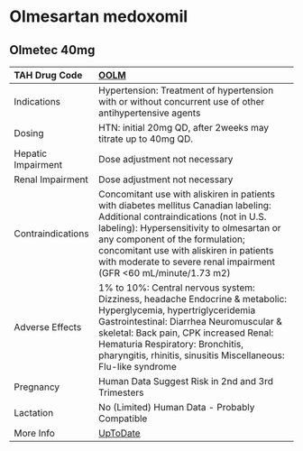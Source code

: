 # Olmesartan medoxomil

## Olmetec 40mg

| TAH Drug Code      | [OOLM](https://www.tahsda.org.tw/drugs/hissearch.php?drug_code=OOLM)                                                                                                                                                                                                                                                          |
|:-------------------|:------------------------------------------------------------------------------------------------------------------------------------------------------------------------------------------------------------------------------------------------------------------------------------------------------------------------------|
| Indications        | Hypertension: Treatment of hypertension with or without concurrent use of other antihypertensive agents                                                                                                                                                                                                                       |
| Dosing             | HTN: initial 20mg QD, after 2weeks may titrate up to 40mg QD.                                                                                                                                                                                                                                                                 |
| Hepatic Impairment | Dose adjustment not necessary                                                                                                                                                                                                                                                                                                 |
| Renal Impairment   | Dose adjustment not necessary                                                                                                                                                                                                                                                                                                 |
| Contraindications  | Concomitant use with aliskiren in patients with diabetes mellitus Canadian labeling: Additional contraindications (not in U.S. labeling): Hypersensitivity to olmesartan or any component of the formulation; concomitant use with aliskiren in patients with moderate to severe renal impairment (GFR <60 mL/minute/1.73 m2) |
| Adverse Effects    | 1% to 10%: Central nervous system: Dizziness, headache Endocrine & metabolic: Hyperglycemia, hypertriglyceridemia Gastrointestinal: Diarrhea Neuromuscular & skeletal: Back pain, CPK increased Renal: Hematuria Respiratory: Bronchitis, pharyngitis, rhinitis, sinusitis Miscellaneous: Flu-like syndrome                   |
| Pregnancy          | Human Data Suggest Risk in 2nd and 3rd Trimesters                                                                                                                                                                                                                                                                             |
| Lactation          | No (Limited) Human Data - Probably Compatible                                                                                                                                                                                                                                                                                 |
| More Info          | [UpToDate](https://www.uptodate.com/contents/olmesartan-drug-information)                                                                                                                                                                                                                                                     |

